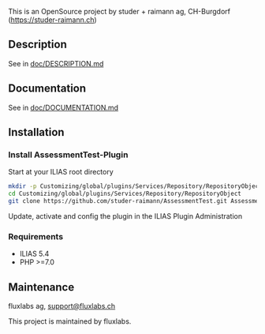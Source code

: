 This is an OpenSource project by studer + raimann ag, CH-Burgdorf (https://studer-raimann.ch)

## Description
See in [doc/DESCRIPTION.md](./doc/DESCRIPTION.md)

## Documentation
See in [doc/DOCUMENTATION.md](./doc/DOCUMENTATION.md)

## Installation

### Install AssessmentTest-Plugin
Start at your ILIAS root directory
```bash
mkdir -p Customizing/global/plugins/Services/Repository/RepositoryObject
cd Customizing/global/plugins/Services/Repository/RepositoryObject
git clone https://github.com/studer-raimann/AssessmentTest.git AssessmentTest
```
Update, activate and config the plugin in the ILIAS Plugin Administration

### Requirements
* ILIAS 5.4
* PHP >=7.0

## Maintenance
fluxlabs ag, support@fluxlabs.ch

This project is maintained by fluxlabs. 
